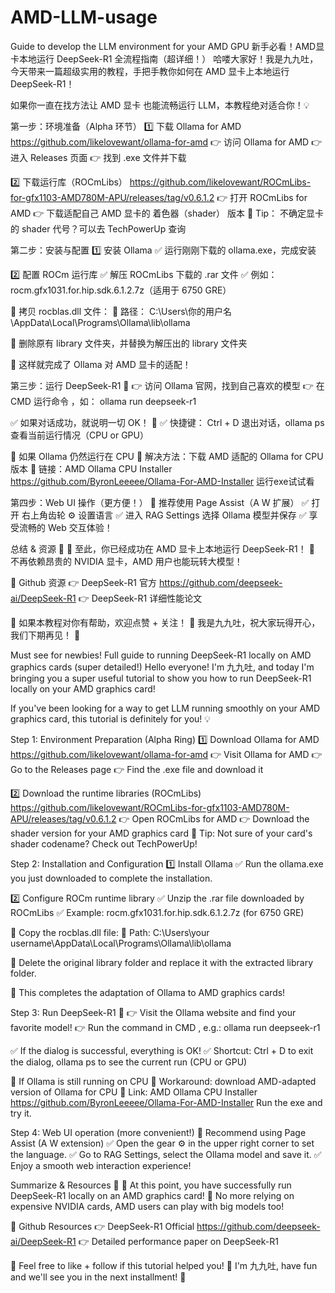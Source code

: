 # AMD-LLM-usage
Guide to develop the LLM environment for your AMD GPU 
新手必看！AMD显卡本地运行 DeepSeek-R1 全流程指南（超详细！）
哈喽大家好！我是九九吐，今天带来一篇超级实用的教程，手把手教你如何在 AMD 显卡上本地运行 DeepSeek-R1！

如果你一直在找方法让 AMD 显卡 也能流畅运行 LLM，本教程绝对适合你！💡

第一步：环境准备（Alpha 环节）
1️⃣ 下载 Ollama for AMD 
https://github.com/likelovewant/ollama-for-amd
👉 访问 Ollama for AMD
👉 进入 Releases 页面
👉 找到 .exe 文件并下载

2️⃣ 下载运行库（ROCmLibs）
https://github.com/likelovewant/ROCmLibs-for-gfx1103-AMD780M-APU/releases/tag/v0.6.1.2
👉 打开 ROCmLibs for AMD 
👉 下载适配自己 AMD 显卡的 着色器（shader） 版本
📌 Tip： 不确定显卡的 shader 代号？可以去 TechPowerUp 查询

第二步：安装与配置
1️⃣ 安装 Ollama
✅ 运行刚刚下载的 ollama.exe，完成安装

2️⃣ 配置 ROCm 运行库
✅ 解压 ROCmLibs 下载的 .rar 文件
✅ 例如：rocm.gfx1031.for.hip.sdk.6.1.2.7z（适用于 6750 GRE）

🔹 拷贝 rocblas.dll 文件：
📂 路径： C:\Users\你的用户名\AppData\Local\Programs\Ollama\lib\ollama

🔹 删除原有 library 文件夹，并替换为解压出的 library 文件夹

📌 这样就完成了 Ollama 对 AMD 显卡的适配！

第三步：运行 DeepSeek-R1 🚀
👉 访问 Ollama 官网，找到自己喜欢的模型
👉 在 CMD 运行命令 ，如：
ollama run deepseek-r1

✅ 如果对话成功，就说明一切 OK！ 🎉
✅ 快捷键： Ctrl + D 退出对话，ollama ps 查看当前运行情况（CPU or GPU）

📌 如果 Ollama 仍然运行在 CPU
🔹 解决方法：下载 AMD 适配的 Ollama for CPU 版本
🔹 链接：AMD Ollama CPU Installer 
https://github.com/ByronLeeeee/Ollama-For-AMD-Installer
运行exe试试看

第四步：Web UI 操作（更方便！）
📌 推荐使用 Page Assist（A W 扩展）
✅ 打开 右上角齿轮 ⚙️ 设置语言
✅ 进入 RAG Settings 选择 Ollama 模型并保存
✅ 享受流畅的 Web 交互体验！

总结 & 资源 🔗
🎯 至此，你已经成功在 AMD 显卡上本地运行 DeepSeek-R1！
🎯 不再依赖昂贵的 NVIDIA 显卡，AMD 用户也能玩转大模型！

🔹 Github 资源
👉 DeepSeek-R1 官方 https://github.com/deepseek-ai/DeepSeek-R1
👉 DeepSeek-R1 详细性能论文

💬 如果本教程对你有帮助，欢迎点赞 + 关注！
📢 我是九九吐，祝大家玩得开心，我们下期再见！ 🚀

Must see for newbies! Full guide to running DeepSeek-R1 locally on AMD graphics cards (super detailed!)
Hello everyone! I'm 九九吐, and today I'm bringing you a super useful tutorial to show you how to run DeepSeek-R1 locally on your AMD graphics card!

If you've been looking for a way to get LLM running smoothly on your AMD graphics card, this tutorial is definitely for you! 💡

Step 1: Environment Preparation (Alpha Ring)
1️⃣ Download Ollama for AMD 
https://github.com/likelovewant/ollama-for-amd
👉 Visit Ollama for AMD
👉 Go to the Releases page
👉 Find the .exe file and download it

2️⃣ Download the runtime libraries (ROCmLibs)
https://github.com/likelovewant/ROCmLibs-for-gfx1103-AMD780M-APU/releases/tag/v0.6.1.2
👉 Open ROCmLibs for AMD 
👉 Download the shader version for your AMD graphics card
📌 Tip: Not sure of your card's shader codename? Check out TechPowerUp!

Step 2: Installation and Configuration
1️⃣ Install Ollama
✅ Run the ollama.exe you just downloaded to complete the installation.

2️⃣ Configure ROCm runtime library
✅ Unzip the .rar file downloaded by ROCmLibs
✅ Example: rocm.gfx1031.for.hip.sdk.6.1.2.7z (for 6750 GRE)

🔹 Copy the rocblas.dll file:
📂 Path: C:\Users\your username\AppData\Local\Programs\Ollama\lib\ollama

🔹 Delete the original library folder and replace it with the extracted library folder.

📌 This completes the adaptation of Ollama to AMD graphics cards!

Step 3: Run DeepSeek-R1 🚀
👉 Visit the Ollama website and find your favorite model!
👉 Run the command in CMD , e.g.:
ollama run deepseek-r1

✅ If the dialog is successful, everything is OK!
✅ Shortcut: Ctrl + D to exit the dialog, ollama ps to see the current run (CPU or GPU)

📌 If Ollama is still running on CPU
🔹 Workaround: download AMD-adapted version of Ollama for CPU
🔹 Link: AMD Ollama CPU Installer 
https://github.com/ByronLeeeee/Ollama-For-AMD-Installer
Run the exe and try it.

Step 4: Web UI operation (more convenient!)
📌 Recommend using Page Assist (A W extension)
✅ Open the gear ⚙️ in the upper right corner to set the language.
✅ Go to RAG Settings, select the Ollama model and save it.
✅ Enjoy a smooth web interaction experience!

Summarize & Resources 🔗
🎯 At this point, you have successfully run DeepSeek-R1 locally on an AMD graphics card!
🎯 No more relying on expensive NVIDIA cards, AMD users can play with big models too!

🔹 Github Resources
👉 DeepSeek-R1 Official https://github.com/deepseek-ai/DeepSeek-R1
👉 Detailed performance paper on DeepSeek-R1

💬 Feel free to like + follow if this tutorial helped you!
📢 I'm 九九吐, have fun and we'll see you in the next installment! 🚀


